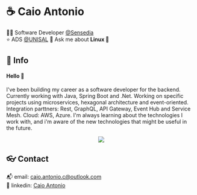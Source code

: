 # :coffee: Caio Antonio

:technologist: Software Developer [@Sensedia](https://github.com/Sensedia)  
:star: ADS [@UNISAL](https://unisal.com.br)
💬 Ask me about **Linux 🐧**

## :speech_balloon: Info

#### Hello :wave:

I've been building my career as a software developer for the backend. Currently working with Java, Spring Boot and .Net. Working on specific projects using microservices, hexagonal architecture and event-oriented. Integration parttners: Rest, GraphQL, API Gateway, Event Hub and Service Mesh. Cloud: AWS, Azure. I'm always learning about the technologies I work with, and i'm aware of the new technologies that might be useful in the future.

<div align="center">
  <img src="https://github-readme-stats.vercel.app/api/top-langs/?count_private=true&username=ca1o19c&layout=compact&theme=radical"/> 
</div>

## :eyeglasses: Contact

:mailbox_with_mail: email: [caio.antonio.c@outlook.com](mailto:caiocichetti08@gmail.com)  
:link: linkedin: [Caio Antonio](https://www.linkedin.com/in/caio-antonio-cichetti-roberto/)
